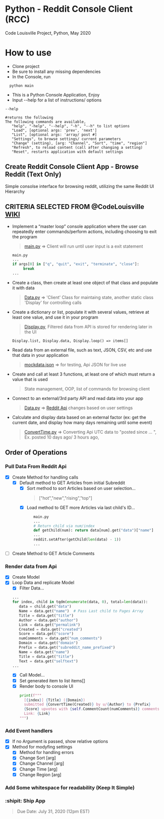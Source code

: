 # Python - Reddit Console Client (RCC)
Code Louisville Project, Python, May 2020 

# How to use
 - Clone project
 - Be sure to install any missing dependencies
 - In the Console, run
 ```
   python main
 ```
 - This is a Python Console Application, Enjoy
 - Input --help for a list of instructions/ options
 ```
 --help
 
 #returns the following
 The following commands are available,
    "help", "-help", "--help", "-h", "--h" to list options
    "Load", [optional args: 'prev', 'next']
    "List", [optional args: 'array/ post #]
    "Settings", to browse settings/ current parameters
    "Change" (setting), [arg: "Channel", "Sort", "time", "region"]
    "Refresh", to reload content (call after changing a setting)
    "Reset", restarts application with default settings
 ```
 
## Create Reddit Console Client App - Browse Reddit (Text Only)

Simple consolse interface for browsing reddit, utilizing the same Reddit UI Hierarchy

## CRITERIA SELECTED FROM @CodeLouisville [WIKI](https://github.com/CodeLouisville/Student-Resources/wiki/Project-Requirements)

- Implement a “master loop” console application where the user can repeatedly enter commands/perform actions, including choosing to exit the program
   > [main.py](https://github.com/Lone-DO/Python/blob/master/main.py) => Client will run until user input is a exit statement
   ```python
   main.py
   ...
   if args[0] in ["q", "quit", "exit", "terminate", "close"]:
        break
   ...
   ```
- Create a class, then create at least one object of that class and populate it with data
   > [Data.py](https://github.com/Lone-DO/Python/blob/master/data.py) => 'Client' Class for maintaing state, another static class 'Display' for controlling calls
- Create a dictionary or list, populate it with several values, retrieve at least one value, and use it in your program
   > [Display.py](https://github.com/Lone-DO/Python/blob/master/Display.py), Filtered data from API is stored for rendering later in the UI
   ```
   Display.list, Display.data, Display.loop() => items[]
   ```
- Read data from an external file, such as text, JSON, CSV, etc and use that data in your application
   > [mockdata.json](https://github.com/Lone-DO/Python/blob/master/mockdata.json) => for testing, Api JSON for live use
- Create and call at least 3 functions, at least one of which must return a value that is used
   > State management, OOP, list of commands for browsing client
- Connect to an external/3rd party API and read data into your app
   > [Data.py](https://github.com/Lone-DO/Python/blob/master/data.py) => [Reddit Api](https://www.reddit.com/r/popular.json) changes based on user settings
- Calculate and display data based on an external factor (ex: get the current date, and display how many days remaining until some event)
   > [ConvertTime.py](https://github.com/Lone-DO/Python/blob/master/ConvertTime.py) => Converting Api UTC data to "posted since ... \", Ex. posted 10 days ago/ 3 hours ago,

## Order of Operations

### Pull Data From Reddit Api

-  [x] Create Method for handling calls
   -  [x] Default method to GET Articles from initial Subreddit
      -  [x] Sort method to sort Articles based on user selection...
         > ["hot","new","rising","top"]
      -  [x] Load method to GET more Articles via last child's ID...
         ```python
            main.py
            ...
            # Return child via num/index
            def getChild(num): return data[num].get("data")["name"]
            ...
            reddit.setAfter(getChild(len(data) - 1))
            ...
         ```
-  [ ] Create Method to GET Article Comments

### Render data from Api

-  [x] Create Model
-  [x] Loop Data and replicate Model
   -  [x] Filter Data...
   ```python
   ...
   for index, child in tqdm(enumerate(data, 0), total=len(data)):
      data = child.get("data")
      Name = data.get("name")  # Pass Last child to Pages Array
      Title = data.get("title")
      Author = data.get("author")
      Link = data.get("permalink")
      Created = data.get("created")
      Score = data.get("score")
      numComments = data.get("num_comments")
      Domain = data.get("domain")
      Prefix = data.get("subreddit_name_prefixed")
      Name = data.get("name")
      Title = data.get("title")
      Text = data.get("selftext")
   ...
   ```
   -  [x] Call Model...
   -  [x] Set generated item to list items[]
   -  [x] Render body to console UI
      ```python
      print(f"""
        [{index}] {Title} ({Domain})
        submitted {ConvertTime(Created)} by u/{Author} to {Prefix}
        {Score} upvotes with {self.CommentCount(numComments)} comments
        Link: {Link}
      """)
      ```

### Add Event handlers
-  [x] If no Argument is passed, show relative options
-  [x] Method for modyfing settings
    -  [x] Method for handling errors
    -  [x] Change Sort [arg]
    -  [x] Change Channel [arg]
    -  [x] Change Time [arg]
    -  [x] Change Region [arg]

### Add Some whitespace for readability \(Keep It Simple)

### :shipit: Ship App

> Due Date: July 31, 2020 (12pm EST)
